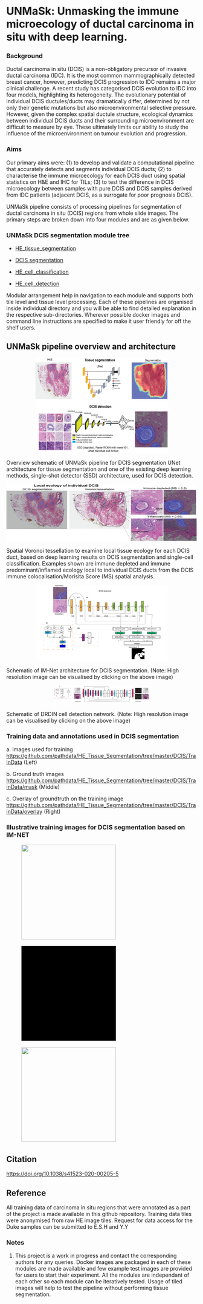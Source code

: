 # UNMaSk: Unmasking the immune microecology of ductal carcinoma in situ with deep learning.

### Background
Ductal carcinoma in situ (DCIS) is a non-obligatory precursor of invasive ductal carcinoma (IDC). It is the most common mammographically detected breast cancer, however, predicting DCIS progression to IDC remains a major clinical challenge. A recent study has categorised DCIS evolution to IDC into four models, highlighting its heterogeneity. The evolutionary potential of individual DCIS ductules/ducts may dramatically differ, determined by not only their genetic mutations but also microenvironmental
selective pressure. However, given the complex spatial ductule structure, ecological dynamics between individual DCIS ducts and their surrounding microenvironment are difficult to measure by eye. These ultimately limits our ability to study the influence of the microenvironment on tumour evolution and progression.

### Aims 
Our primary aims were: (1) to develop and validate a computational pipeline that accurately detects and segments individual DCIS ducts; (2) to characterise the immune microecology for each DCIS duct using spatial statistics on H&E and IHC for TILs; (3) to test the difference in DCIS microecology between samples with pure DCIS
and DCIS samples derived from IDC patients (adjacent DCIS, as a surrogate for poor prognosis DCIS).


UNMaSk pipeline consists of processing pipelines for segmentation of ductal carcinoma in situ (DCIS) regions from whole slide images. The primary steps are broken down into four modules and are as given below.


### UNMaSk DCIS segmentation module tree
 * [HE_tissue_segmentation](./HE_tissue_seg)

 * [DCIS segmentation](./DCIS)
 
 * [HE_cell_classification](./HE_cell_classification/predict)
 
 * [HE_cell_detection](./HE_cell_detection)
    


Modular arrangement help in navigation to each module and supports both tile level and tissue level processing. Each of these pipelines are organised inside individual directory and you will be able to find detailed explanation in the respective sub-directories. Wherever possible docker images and command line instructions are specified to make it user friendly for off the shelf users.

## UNMaSk pipeline overview and architecture 


<p align="center">
  <img src="environment/gt_Fig1.png" width="350" height="250"/>
   <figcaption> Overview schematic of UNMaSk pipeline for DCIS segmentation UNet architecture for tissue segmentation and one
   of the existing deep learning methods, single-shot detector (SSD) architecture, used for DCIS detection.
 </p>
 
 <p align="center">
 <img src="environment/gt_Fig2.png" width="550" height="150"/>
<figcaption> Spatial Voronoi tessellation to examine local tissue ecology for each DCIS duct, based on deep learning results on DCIS segmentation and single-cell classification. Examples shown are immune depleted and immune predominant/inflamed ecology local to individual DCIS ducts from the DCIS immune colocalisation/Morisita Score (MS) spatial analysis. </figcaption>
 </p>
 
<p align="center">
  
   <img src="environment/Fig2_a.png" width="350" height="200"/>
   <figcaption> Schematic of IM-Net architecture for DCIS segmentation. (Note: High resolution image can be visualised by clicking on the above image)     
      </figcaption>
 </p>
 
 <p align="center">
    
   <img src="environment/Fig2_b.png" width="250" height="50"/>
   
   <figcaption> Schematic of DRDIN cell detection network. (Note: High resolution image can be visualised by clicking on the above image)
       </figcaption>
 
 </p>
 

  


### Training data and annotations used in DCIS segmentation

a. Images used for training
https://github.com/pathdata/HE_Tissue_Segmentation/tree/master/DCIS/TrainData (Left)

b. Ground truth images
https://github.com/pathdata/HE_Tissue_Segmentation/tree/master/DCIS/TrainData/mask (Middle)

c. Overlay of groundtruth on the training image
https://github.com/pathdata/HE_Tissue_Segmentation/tree/master/DCIS/TrainData/overlay (Right)

### Illustrative training images for DCIS segmentation based on IM-NET

<div class="items">
<figure>
    <img src="CIS/PrepareData/IM-NET/training_material/DCIS_freehand_sampled_pos_img_movie_001.gif" width="250" height="250">
    
</figure>
<figure>
    <img src="CIS/PrepareData/IM-NET/training_material/DCIS_freehand_sampled_pos_mask_movie_001.gif" width="250" height="250"> 
    
</figure>
<figure>
    <img src="CIS/PrepareData/IM-NET/training_material/DCIS_freehand_sampled_pos_overlay_movie_001.gif" width="250" height="250"/>
    
 </figure>

</div>

## Citation

https://doi.org/10.1038/s41523-020-00205-5

## Reference

All training data of carcinoma in situ regions that were annotated as a part of the project is made available in this github repository.
Training data tiles were anonymised from raw HE image tiles. Request for data access for the Duke samples can be submitted to E.S.H and Y.Y

### Notes

1. This project is a work in progress and contact the corresponding authors for any queries. Docker images are packaged in each of these modules are made available and few example test images are provided for users to start their experiment. All the modules are independant of each other so each module can be iteratively tested. Usage of tiled images will help to test the pipeline without performing tissue segmentation.



